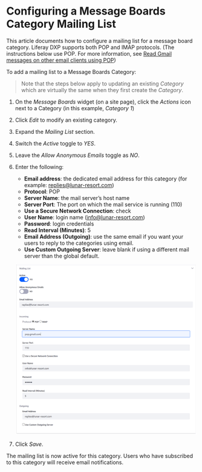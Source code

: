 # Configuring a Message Boards Category Mailing List

This article documents how to configure a mailing list for a message board category. Liferay DXP supports both POP and IMAP protocols. (The instructions below use POP. For more information, see [Read Gmail messages on other email clients using POP](https://support.google.com/mail/answer/7104828?hl=en))

To add a mailing list to a Message Boards Category:

 > Note that the steps below apply to updating an existing _Category_ which are virtually the same when they first create the _Category_.

1. On the _Message Boards_ widget (on a site page), click the _Actions_ icon next to a Category (in this example, _Category 1_)
1. Click _Edit_ to modify an existing category.
1. Expand the _Mailing List_ section.
1. Switch the _Active_ toggle to _YES_.
1. Leave the _Allow Anonymous Emails_ toggle as _NO_.
1. Enter the following:
   * **Email address**: the dedicated email address for this category (for example: replies@lunar-resort.com)
   * **Protocol**: POP
   * **Server Name**: the mail server’s host name
   * **Server Port**: The port on which the mail service is running (110)
   * **Use a Secure Network Connection**: check
   * **User Name**: login name (info@lunar-resort.com)
   * **Password**: login credentials
   * **Read Interval (Minutes)**: 5
   * **Email Address (Outgoing)**: use the same email if you want your users to reply to the categories using email.
   * **Use Custom Outgoing Server**: leave blank if using a different mail server than the global default.

    ![Configuring a categories mailing list](./configuring-a-mb-category-mailing-list/images/01.png)

1. Click _Save_.

The mailing list is now active for this category. Users who have subscribed to this category will receive email notifications.
